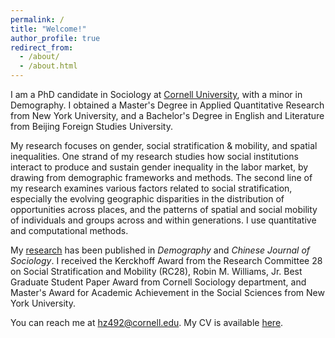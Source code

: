 ```yaml
---
permalink: /
title: "Welcome!"
author_profile: true
redirect_from: 
  - /about/
  - /about.html
---
```


I am a PhD candidate in Sociology at [Cornell University](https://sociology.cornell.edu/), with a minor in Demography. I obtained a Master's Degree in Applied Quantitative Research from New York University, and a Bachelor's Degree in English and Literature from Beijing Foreign Studies University.

My research focuses on gender, social stratification & mobility, and spatial inequalities. One strand of my research studies how social institutions interact to produce and sustain gender inequality in the labor market, by drawing from demographic frameworks and methods. The second line of my research examines various factors related to social stratification, especially the evolving geographic disparities in the distribution of opportunities across places, and the patterns of spatial and social mobility of individuals and groups across and within generations. I use quantitative and computational methods. 

My [research](/research) has been published in _Demography_ and _Chinese Journal of Sociology_. I received the Kerckhoff Award from the Research Committee 28 on Social Stratification and Mobility (RC28), Robin M. Williams, Jr. Best Graduate Student Paper Award from Cornell Sociology department, and Master's Award for Academic Achievement in the Social Sciences from New York University.

You can reach me at hz492@cornell.edu. My CV is available [here](/cv).
